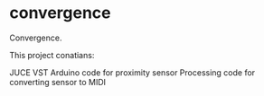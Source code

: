 convergence
===========

Convergence.

This project conatians:

JUCE VST
Arduino code for proximity sensor
Processing code for converting sensor to MIDI

